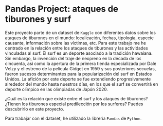 # Pandas Project: ataques de tiburones y surf

Este proyecto parte de un dataset de `Kaggle` con diferentes datos sobre los ataques de tiburones en el mundo: localicación, fechas, tipología, especie causante, información sobre las víctimas, etc. Para este trabajo me he centrado en la relación entre los ataques de tiburones y las actividades vinculadas al surf.
El surf es un deporte asociado a la tradición hawaiana. Sin embargo, la invención del traje de neopreno en la década de los cincuenta, así como la apertura de la primera tienda especializada por Dale Velzy y el estreno de la película Gidget en 1959 y sus posteriores secuelas, fueron sucesos determinantes para la popularización del surf en Estados Unidos.
La afición por este deporte se fue extendiendo progresivamente alrededor del mundo hasta nuestros días, en los que el surf se convertirá en deporte olímpico en las olimpiadas de Japón 2020.

¿Cuál es la relación que existe entre el surf y los ataques de tiburones? ¿Tienen los tiburones especial predilección por los surferos? Puedes descubrirlo en este proyecto.

Para trabajar con el dataset, he utilizado la librería `Pandas` de `Python`. 
